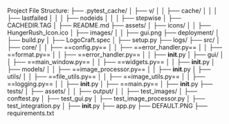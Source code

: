 
Project File Structure:
├── .pytest_cache/
│   ├── v/
│   │   ├── cache/
│   │   │   ├── lastfailed
│   │   │   ├── nodeids
│   │   │   ├── stepwise
│   ├── CACHEDIR.TAG
│   ├── README.md
├── assets/
│   ├── icons/
│   │   ├── HungerRush_Icon.ico
│   ├── images/
│   │   ├── gui.png
├── deployment/
│   ├── build.py
│   ├── LogoCraft.spec
│   ├── setup.py
├── logs/
├── src/
│   ├── core/
│   │   ├── ==config.py==
│   │   ├── ==error_handler.py==
│   │   ├── ==format.py==
│   │   ├── ==error_handler.py==
│   │   ├── __init__.py
│   ├── gui/
│   │   ├── ==main_window.py==
│   │   ├── ==widgets.py==
│   │   ├── __init__.py
│   ├── models/
│   │   ├── ==image_processor.py==
│   │   ├── __init__.py
│   ├── utils/
│   │   ├── ==file_utils.py==
│   │   ├── ==image_utils.py==
│   │   ├── ==logging.py==
│   │   ├── __init__.py
│   ├── ==main.py==
│   ├── __init__.py
├── tests/
│   ├── assets/
│   │   ├── output/
│   │   ├── test_images/
│   ├── conftest.py
│   ├── test_gui.py
│   ├── test_image_processor.py
│   ├── test_integration.py
│   ├── __init__.py
├── app.py
├── DEFAULT.PNG
├── requirements.txt